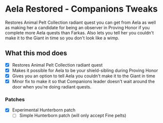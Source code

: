 # Aela Restored - Companions Tweaks

Restores Animal Pelt Collection radiant quest you can get from Aela as well as making her a candidate for being an observer in Proving Honor if you complete more Aela quests than Farkas. Also lets you tell her you couldn't make it to the Giant in time so you don't look like a wimp.

## What this mod does

- [x] Restores Animal Pelt Collection radiant quest
- [x] Makes it possible for Aela to be your shield-sibling during Proving Honor
- [x] Gives you an option to tell Aela you couldn't make it to the Giant in time
- [x] Minor fix to make it so that Companions leader doesn't wait around the door when you're doing radiant quests.

### Patches

- [x] Experimental Hunterborn patch
    - [ ] Simple Hunterborn patch (will only accept Fine pelts)
